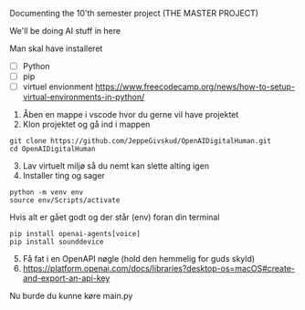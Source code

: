 Documenting the 10'th semester project (THE MASTER PROJECT)

We'll be doing AI stuff in here

Man skal have installeret
- [ ] Python
- [ ] pip
- [ ] virtuel envionment https://www.freecodecamp.org/news/how-to-setup-virtual-environments-in-python/

1) Åben en mappe i vscode hvor du gerne vil have projektet
2) Klon projektet og gå ind i mappen
```
git clone https://github.com/JeppeGivskud/OpenAIDigitalHuman.git
cd OpenAIDigitalHuman
```

3) Lav virtuelt miljø så du nemt kan slette alting igen 
4) Installer ting og sager
```
python -m venv env
source env/Scripts/activate
```

Hvis alt er gået godt og der står (env) foran din terminal
```
pip install openai-agents[voice]
pip install sounddevice
```

5) Få fat i en OpenAPI nøgle (hold den hemmelig for guds skyld)
6) https://platform.openai.com/docs/libraries?desktop-os=macOS#create-and-export-an-api-key

Nu burde du kunne køre main.py
